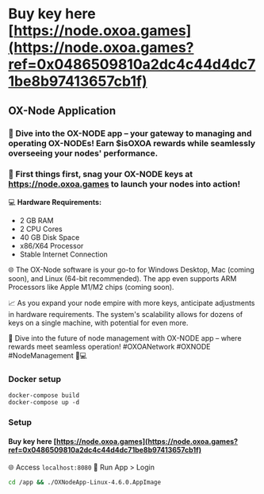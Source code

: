 # Buy key here [https://node.oxoa.games](https://node.oxoa.games?ref=0x0486509810a2dc4c44d4dc71be8b97413657cb1f)
## OX-Node Application

### 🚀 Dive into the OX-NODE app – your gateway to managing and operating OX-NODEs! Earn $isOXOA rewards while seamlessly overseeing your nodes' performance.

### 🔑 First things first, snag your OX-NODE keys at https://node.oxoa.games to launch your nodes into action!

💻 **Hardware Requirements:**
- 2 GB RAM
- 2 CPU Cores
- 40 GB Disk Space
- x86/X64 Processor
- Stable Internet Connection

🌐 The OX-Node software is your go-to for Windows Desktop, Mac (coming soon), and Linux (64-bit recommended). The app even supports ARM Processors like Apple M1/M2 chips (coming soon).

📈 As you expand your node empire with more keys, anticipate adjustments in hardware requirements. The system's scalability allows for dozens of keys on a single machine, with potential for even more.

🔗 Dive into the future of node management with OX-NODE app – where rewards meet seamless operation! #OXOANetwork #OXNODE #NodeManagement 🚀💻

### Docker setup

```
docker-compose build
docker-compose up -d
```

### Setup

#### Buy key here [https://node.oxoa.games](https://node.oxoa.games?ref=0x0486509810a2dc4c44d4dc71be8b97413657cb1f)

🌐 Access  `localhost:8080`
🔗 Run App > Login 
```bash
cd /app && ./OXNodeApp-Linux-4.6.0.AppImage
```

